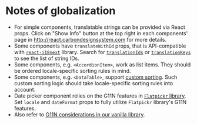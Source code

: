 # Notes of globalization

- For simple components, translatable strings can be provided via React props. Click on "Show Info" button at the top right in each components' page in http://react.carbondesignsystem.com for more details.
- Some components have `translateWithId` props, that is API-compatible with [`react-i18next`](https://github.com/i18next/react-i18next) library. Search for [`translationIds`](https://github.com/IBM/carbon-components-react/search?q=translationIds&unscoped_q=translationIds) or [`translationKeys`](https://github.com/IBM/carbon-components-react/search?q=translationKeys&unscoped_q=translationKeys) to see the list of string IDs.
- Some components, e.g. `<AccordionItem>`, work as list items. They should be ordered locale-specific sorting rules in mind.
- Some components, e.g. `<DataTable>`, support [custom sorting](../src/components/DataTable/README.md#custom-sorting). Such custom sorting logic should take locale-specific sorting rules into account.
- Date picker component relies on the G11N features in [`Flatpickr` library](https://chmln.github.io/flatpickr/). Set `locale` and `dateFormat` props to fully utilize `Flatpickr` library's G11N features.
- Also refer to [G11N considerations in our vanilla library](https://github.com/IBM/carbon-components/tree/master/docs/g11n.md).
